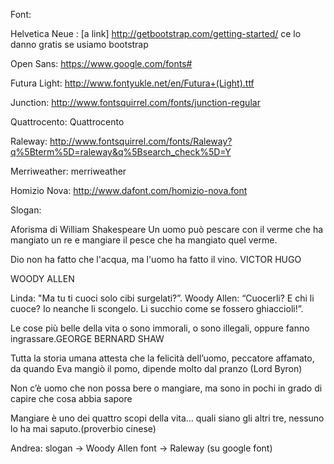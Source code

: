 Font:

Helvetica Neue : [a link] http://getbootstrap.com/getting-started/ ce lo danno gratis se usiamo bootstrap

Open Sans: https://www.google.com/fonts#

Futura Light: http://www.fontyukle.net/en/Futura+(Light).ttf

Junction: http://www.fontsquirrel.com/fonts/junction-regular

Quattrocento: Quattrocento

Raleway: http://www.fontsquirrel.com/fonts/Raleway?q%5Bterm%5D=raleway&q%5Bsearch_check%5D=Y

Merriweather: merriweather

Homizio Nova: http://www.dafont.com/homizio-nova.font




Slogan:

Aforisma di William Shakespeare
Un uomo può pescare con il verme che ha mangiato un re e mangiare il pesce che ha mangiato quel verme.

Dio non ha fatto che l'acqua, ma l'uomo ha fatto il vino. VICTOR HUGO

WOODY ALLEN
 
Linda: "Ma tu ti cuoci solo cibi surgelati?”.
Woody Allen: “Cuocerli? E chi li cuoce? Io neanche li scongelo. Li succhio come se fossero ghiaccioli!”.


Le cose più belle della vita o sono immorali, o sono illegali, oppure fanno ingrassare.GEORGE BERNARD SHAW

Tutta la storia umana attesta che la felicità dell’uomo, peccatore affamato, da quando Eva mangiò il pomo, dipende molto dal pranzo (Lord Byron)

Non c’è uomo che non possa bere o mangiare, ma sono in pochi in grado di capire che cosa abbia sapore

Mangiare è uno dei quattro scopi della vita... quali siano gli altri tre, nessuno lo ha mai saputo.(proverbio cinese)


Andrea: 	slogan -> Woody Allen
		font -> Raleway (su google font)
	


